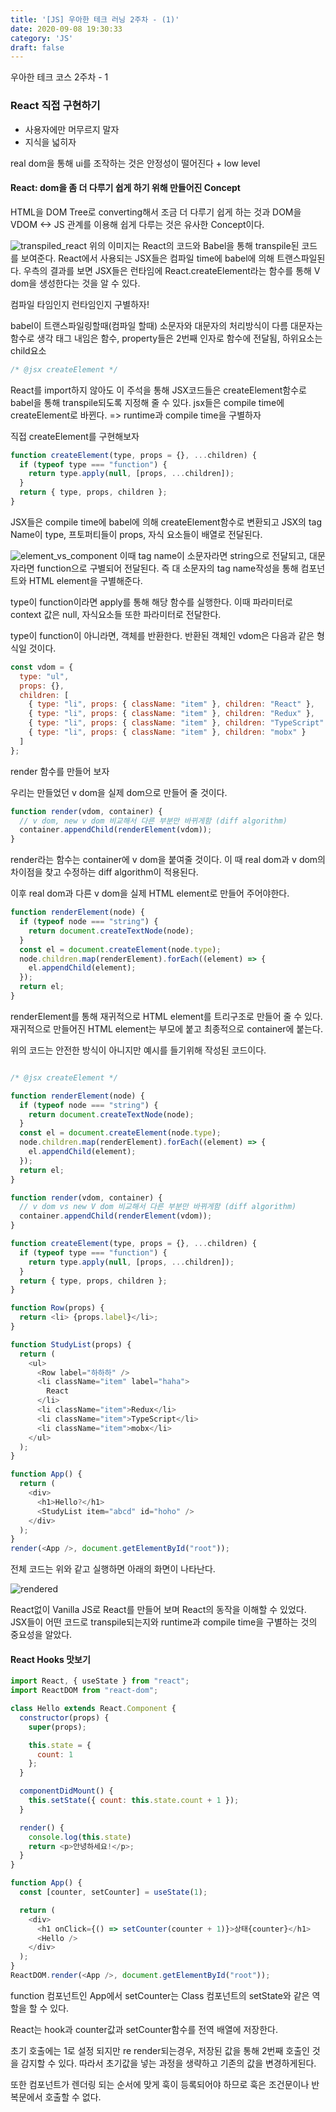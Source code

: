 ```yaml
---
title: '[JS] 우아한 테크 러닝 2주차 - (1)' 
date: 2020-09-08 19:30:33
category: 'JS'
draft: false
---
```


우아한 테크 코스 2주차 - 1

### React 직접 구현하기

- 사용자에만 머무르지 말자
- 지식을 넓히자

real dom을 통해 ui를 조작하는 것은 안정성이 떨어진다 + low level

#### React: dom을 좀 더 다루기 쉽게 하기 위해 만들어진 Concept

HTML을 DOM Tree로 converting해서 조금 더 다루기 쉽게 하는 것과
DOM을 VDOM <-> JS 관계를 이용해 쉽게 다루는 것은 유사한 Concept이다.


![transpiled_react](./image/transpiled_react.png)
위의 이미지는 React의 코드와 Babel을 통해 transpile된 코드를 보여준다.
React에서 사용되는 JSX들은 컴파일 time에 babel에 의해 트랜스파일된다.
우측의 결과를 보면 JSX들은 런타임에 React.createElement라는 함수를 통해 V dom을 생성한다는 것을 알 수 있다.

컴파일 타임인지 런타임인지 구별하자!

babel이 트랜스파일링할때(컴파일 할때) 소문자와 대문자의 처리방식이 다름
대문자는 함수로 생각 태그 내임은 함수, property들은 2번째 인자로 함수에 전달됨, 하위요소는 child요소

```js
/* @jsx createElement */


```
React를 import하지 않아도 이 주석을 통해 JSX코드들은 createElement함수로 babel을 통해 transpile되도록 지정해 줄 수 있다.
jsx들은 compile time에 createElement로 바뀐다.
=> runtime과 compile time을 구별하자

직접 createElement를 구현해보자

```js
function createElement(type, props = {}, ...children) {
  if (typeof type === "function") {
    return type.apply(null, [props, ...children]);
  }
  return { type, props, children };
}

```
JSX들은 compile time에 babel에 의해 createElement함수로 변환되고
JSX의 tag Name이 type, 프토퍼티들이 props, 자식 요소들이 배열로 전달된다.

![element_vs_component](./image/element_vs_component.png)
이때 tag name이 소문자라면 string으로 전달되고, 대문자라면 function으로 구별되어 전달된다. 즉 대 소문자의 tag name작성을 통해 컴포넌트와 HTML element을 구별해준다.

type이 function이라면 apply를 통해 해당 함수를 실행한다. 이때 파라미터로 context 값은 null, 자식요소들 또한 파라미터로 전달한다.

type이 function이 아니라면, 객체를 반환한다.
반환된 객체인 vdom은 다음과 같은 형식일 것이다.

```js
const vdom = {
  type: "ul",
  props: {},
  children: [
    { type: "li", props: { className: "item" }, children: "React" },
    { type: "li", props: { className: "item" }, children: "Redux" },
    { type: "li", props: { className: "item" }, children: "TypeScript" },
    { type: "li", props: { className: "item" }, children: "mobx" }
  ]
};

```


render 함수를 만들어 보자

우리는 만들었던 v dom을 실제 dom으로 만들어 줄 것이다.

```js
function render(vdom, container) {
  // v dom, new v dom 비교해서 다른 부분만 바뀌게함 (diff algorithm)
  container.appendChild(renderElement(vdom));
}
```
render라는 함수는 container에 v dom을 붙여줄 것이다.
이 때 real dom과 v dom의 차이점을 찾고 수정하는 diff algorithm이 적용된다.

이후 real dom과 다른 v dom을 실제 HTML element로 만들어 주어야한다.

```js
function renderElement(node) {
  if (typeof node === "string") {
    return document.createTextNode(node);
  }
  const el = document.createElement(node.type);
  node.children.map(renderElement).forEach((element) => {
    el.appendChild(element);
  });
  return el;
}
```
renderElement를 통해 재귀적으로 HTML element를 트리구조로 만들어 줄 수 있다.
재귀적으로 만들어진 HTML element는 부모에 붙고 최종적으로 container에 붙는다.

위의 코드는 안전한 방식이 아니지만 예시를 들기위해 작성된 코드이다.

```js

/* @jsx createElement */

function renderElement(node) {
  if (typeof node === "string") {
    return document.createTextNode(node);
  }
  const el = document.createElement(node.type);
  node.children.map(renderElement).forEach((element) => {
    el.appendChild(element);
  });
  return el;
}

function render(vdom, container) {
  // v dom vs new V dom 비교해서 다른 부분만 바뀌게함 (diff algorithm)
  container.appendChild(renderElement(vdom));
}

function createElement(type, props = {}, ...children) {
  if (typeof type === "function") {
    return type.apply(null, [props, ...children]);
  }
  return { type, props, children };
}

function Row(props) {
  return <li> {props.label}</li>;
}

function StudyList(props) {
  return (
    <ul>
      <Row label="하하하" />
      <li className="item" label="haha">
        React
      </li>
      <li className="item">Redux</li>
      <li className="item">TypeScript</li>
      <li className="item">mobx</li>
    </ul>
  );
}

function App() {
  return (
    <div>
      <h1>Hello?</h1>
      <StudyList item="abcd" id="hoho" />
    </div>
  );
}
render(<App />, document.getElementById("root"));
```
전체 코드는 위와 같고 실행하면 아래의 화면이 나타난다.

![rendered](../image/rendered.png)


React없이 Vanilla JS로 React를 만들어 보며 React의 동작을 이해할 수 있었다.
JSX들이 어떤 코드로 transpile되는지와 runtime과 compile time을 구별하는 것의 중요성을 알았다.


#### React Hooks 맛보기
```js
import React, { useState } from "react";
import ReactDOM from "react-dom";

class Hello extends React.Component {
  constructor(props) {
    super(props);

    this.state = {
      count: 1
    };
  }

  componentDidMount() {
    this.setState({ count: this.state.count + 1 });
  }

  render() {
    console.log(this.state)
    return <p>안녕하세요!</p>;
  }
}

function App() {
  const [counter, setCounter] = useState(1);

  return (
    <div>
      <h1 onClick={() => setCounter(counter + 1)}>상태{counter}</h1>
      <Hello />
    </div>
  );
}
ReactDOM.render(<App />, document.getElementById("root"));
```

function 컴포넌트인 App에서 setCounter는 Class 컴포넌트의 setState와 같은 역할을 할 수 있다.

React는 hook과 counter값과 setCounter함수를 전역 배열에 저장한다.

초기 호출에는 1로 설정 되지만 re render되는경우, 저장된 값을 통해 2번째 호출인 것을 감지할 수 있다.
따라서 초기값을 넣는 과정을 생략하고 기존의 값을 변경하게된다.

또한 컴포넌트가 렌더링 되는 순서에 맞게 훅이 등록되어야 하므로 훅은 조건문이나 반복문에서 호출할 수 없다.
